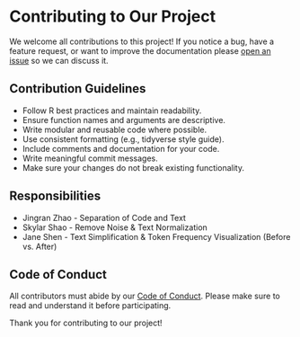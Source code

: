 # Contributing to Our Project

We welcome all contributions to this project! If you notice a bug, have a feature request, or want to improve the documentation please [open an issue](https://github.com/j232shen/RTextCleaner/issues) so we can discuss it.

## Contribution Guidelines

- Follow R best practices and maintain readability.
- Ensure function names and arguments are descriptive.
- Write modular and reusable code where possible.
- Use consistent formatting (e.g., tidyverse style guide).
- Include comments and documentation for your code.
- Write meaningful commit messages.
- Make sure your changes do not break existing functionality.

## Responsibilities

- Jingran Zhao - Separation of Code and Text
- Skylar Shao - Remove Noise & Text Normalization
- Jane Shen - Text Simplification & Token Frequency Visualization (Before vs. After)

## Code of Conduct

All contributors must abide  by our [Code of Conduct](https://github.com/j232shen/RTextCleaner/blob/main/CODE_OF_CONDUCT.md). Please make sure to read and understand it before participating.

Thank you for contributing to our project!

